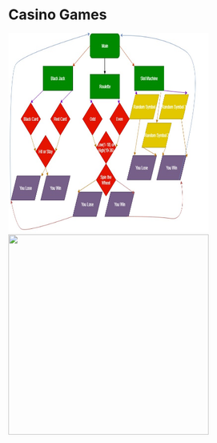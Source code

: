 # Casino Games
<img src="FinalFlowChart.jpg" height = "400" width ="400">
<img src="Final README.pdf" height = "400" width ="400">
